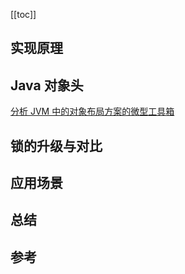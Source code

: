 
[[toc]]  
## 实现原理

## Java 对象头
[分析 JVM 中的对象布局方案的微型工具箱](http://openjdk.java.net/projects/code-tools/jol/)

## 锁的升级与对比

## 应用场景

## 总结

## 参考

